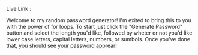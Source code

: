 Live Link :

Welcome to my random password generator! I'm exited to bring this to you with the power of for loops. To start just click the "Generate Password" button and select the length you'd like, followed by wheter or not you'd like lower case letters, capital letters, numbers, or sumbols. Once you've done that, you should see your password apprear!